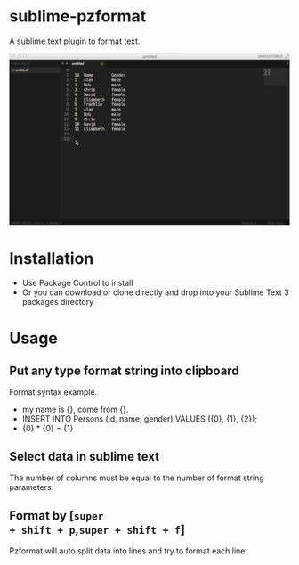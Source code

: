 sublime-pzformat
================

A sublime text plugin to format text.

![alt tag](pzformat_demo.gif)

# Installation
- Use Package Control to install
- Or you can download or clone directly and drop into your Sublime Text 3 packages directory

# Usage
## Put any type format string into clipboard
Format syntax example.
- my name is {}, come from {}.
- INSERT INTO Persons (id, name, gender) VALUES ({0}, {1}, {2});
- {0} * {0} = {1}

## Select data in sublime text
The number of columns must be equal to the number of format string parameters.

## Format by [<code>super + shift + p</code>,<code>super + shift + f</code>]
Pzformat will auto split data into lines and try to format each line.
